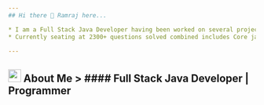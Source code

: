 ```yaml
---
## Hi there 👋 Ramraj here...

* I am a Full Stack Java Developer having been worked on several projects now from conceptualization, design and development in both areas front-end as well as back-end.
* Currently seating at 2300+ questions solved combined includes Core java, J2EE, Spring core, Spring MVC, RESTful APIs, Spring Boot and MySQL Queries.

---
```

## <img width="26" height="26" alt="about me" src="https://user-images.githubusercontent.com/101383047/189491727-7a027ae4-6a8f-41e5-a38b-34cba60a7a0c.png"> About Me > #### Full Stack Java Developer | Programmer
